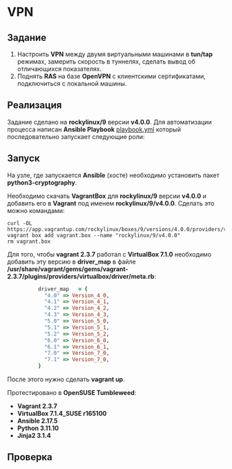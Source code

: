 # VPN

## Задание

1. Настроить **VPN** между двумя виртуальными машинами в **tun/tap** режимах, замерить скорость в туннелях, сделать вывод об отличающихся показателях.
2. Поднять **RAS** на базе **OpenVPN** с клиентскими сертификатами, подключиться с локальной машины.

## Реализация

Задание сделано на **rockylinux/9** версии **v4.0.0**. Для автоматизации процесса написан **Ansible Playbook** [playbook.yml](playbook.yml) который последовательно запускает следующие роли:

## Запуск

На узле, где запускается **Ansible** (хосте) необходимо установить пакет **python3-cryptography**.

Необходимо скачать **VagrantBox** для **rockylinux/9** версии **v4.0.0** и добавить его в **Vagrant** под именем **rockylinux/9/v4.0.0**. Сделать это можно командами:

```shell
curl -OL https://app.vagrantup.com/rockylinux/boxes/9/versions/4.0.0/providers/virtualbox/amd64/vagrant.box
vagrant box add vagrant.box --name "rockylinux/9/v4.0.0"
rm vagrant.box
```

Для того, чтобы **vagrant 2.3.7** работал с **VirtualBox 7.1.0** необходимо добавить эту версию в **driver_map** в файле **/usr/share/vagrant/gems/gems/vagrant-2.3.7/plugins/providers/virtualbox/driver/meta.rb**:

```ruby
          driver_map   = {
            "4.0" => Version_4_0,
            "4.1" => Version_4_1,
            "4.2" => Version_4_2,
            "4.3" => Version_4_3,
            "5.0" => Version_5_0,
            "5.1" => Version_5_1,
            "5.2" => Version_5_2,
            "6.0" => Version_6_0,
            "6.1" => Version_6_1,
            "7.0" => Version_7_0,
            "7.1" => Version_7_0,
          }
```

После этого нужно сделать **vagrant up**.

Протестировано в **OpenSUSE Tumbleweed**:

- **Vagrant 2.3.7**
- **VirtualBox 7.1.4_SUSE r165100**
- **Ansible 2.17.5**
- **Python 3.11.10**
- **Jinja2 3.1.4**

## Проверка
